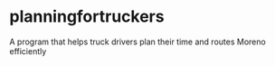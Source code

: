 # planningfortruckers
A program that helps truck drivers plan their time and routes Moreno efficiently 
